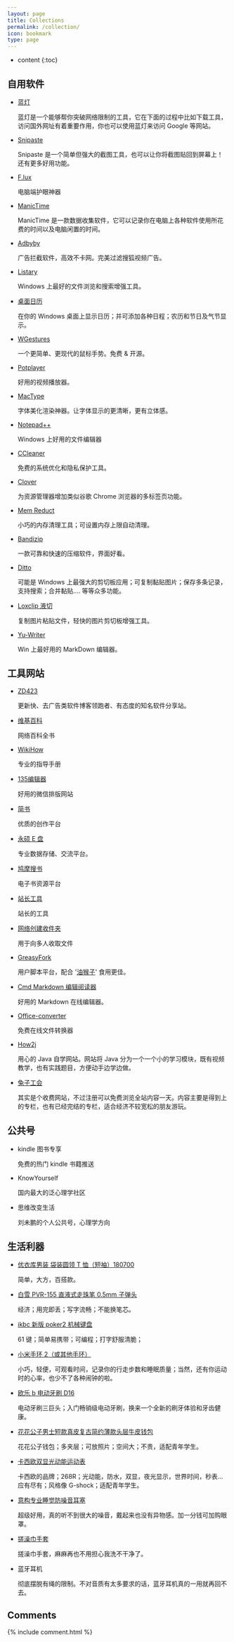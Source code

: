 ```yaml
---
layout: page
title: Collections
permalink: /collection/
icon: bookmark
type: page
---
```


* content
{:toc}

## 自用软件

* [蓝灯][1]

    蓝灯是一个能够帮你突破网络限制的工具，它在下面的过程中比如下载工具，访问国外网址有着重要作用，你也可以使用蓝灯来访问 Google 等网站。
    
* [Snipaste ][2]
  
    Snipaste 是一个简单但强大的截图工具，也可以让你将截图贴回到屏幕上！还有更多好用功能。

* [F.lux][3]

   电脑端护眼神器
 
* [ManicTime][4]

   ManicTime 是一款数据收集软件，它可以记录你在电脑上各种软件使用所花费的时间以及电脑闲置的时间。
   
* [Adbyby][5]

   广告拦截软件，高效不卡网。完美过滤搜狐视频广告。
   
* [Listary][6]

  Windows 上最好的文件浏览和搜索增强工具。
  
* [桌面日历][7]

  在你的 Windows 桌面上显示日历；并可添加各种日程；农历和节日及气节显示。
  
* [WGestures][8]

  一个更简单、更现代的鼠标手势。免费 & 开源。
 
* [Potplayer][9]

  好用的视频播放器。

* [MacType][10]

  字体美化渲染神器。让字体显示的更清晰，更有立体感。

* [Notepad++][11]

  Windows 上好用的文件编辑器

* [CCleaner][12]

  免费的系统优化和隐私保护工具。
  
* [Clover][13]

  为资源管理器增加类似谷歌 Chrome 浏览器的多标签页功能。

* [Mem Reduct][14]

  小巧的内存清理工具；可设置内存上限自动清理。
  
* [Bandizip][15]

  一款可靠和快速的压缩软件，界面好看。
  
* [Ditto][16]

  可能是 Windows 上最强大的剪切板应用；可复制黏贴图片；保存多条记录，支持搜索；合并黏贴.... 等等众多功能。
  
* [Loxclip 液切][17]

  复制图片粘贴文件，轻快的图片剪切板增强工具。

* [Yu-Writer](https://ivarptr.github.io/yu-writer.site/index.html)
  
  Win 上最好用的 MarkDown 编辑器。
  
## 工具网站

* [ZD423][18]

  更新快、去广告类软件博客领跑者、有态度的知名软件分享站。

* [维基百科][19]
  
  网络百科全书

* [WikiHow][20]

  专业的指导手册
  
* [135编辑器][21]

  好用的微信排版网站
  
* [简书][22]

  优质的创作平台

* [永硕 E 盘][23]
  
  专业数据存储、交流平台。

* [鸠摩搜书][24]

  电子书资源平台
  
* [站长工具][25]

  站长的工具
  
* [网络创建收件夹][26]

  用于向多人收取文件

* [GreasyFork][27]

  用户脚本平台，配合 '[油猴子][28]' 食用更佳。

* [Cmd Markdown 编辑阅读器][29] 

  好用的 Markdown 在线编辑器。

* [Office-converter][30]

  免费在线文件转换器

* [How2j](http://how2j.cn?p=17929)

  用心的 Java 自学网站。网站将 Java 分为一个一个小的学习模块，既有视频教学，也有实践题目，方便动手边学边做。

* [兔子工会](http://www.tuzigh.com/reg.php?3457)

   其实是个收费网站，不过注册可以免费浏览全站内容一天。内容主要是得到上的专栏，也有已经完结的专栏，适合经济不较宽松的朋友游玩。
 
## 公共号

* kindle 图书专享

  免费的热门 kindle 书籍推送

* KnowYourself

  国内最大的泛心理学社区

* 思维改变生活

  刘未鹏的个人公共号，心理学方向



## 生活利器

+ [优衣库男装 袋装圆领 T 恤（短袖）180700][31]

  简单，大方，百搭款。

+ [白雪 PVR-155 直液式走珠笔 0.5mm 子弹头][32]

  经济；用完即丢；写字流畅；不能换笔芯。

+ [ikbc 新版 poker2 机械键盘][33]

  61 键；简单易携带；可编程；打字舒服清脆；

+ [小米手环 2（或其他手环）][34]

  小巧，轻便，可观看时间，记录你的行走步数和睡眠质量；当然，还有你运动时的心率，也少不了各种闹钟的啦。

+ [欧乐 b 电动牙刷 D16][35]

  电动牙刷三巨头；入门畅销级电动牙刷，换来一个全新的刷牙体验和牙齿健康。

+ [花花公子男士短款真皮复古简约薄款头层牛皮钱包][36]

  花花公子钱包；多夹层；可放照片；空间大；不贵，适配青年学生。

+ [卡西欧双显光动能运动表][37]

  卡西欧的品牌；268R；光动能，防水，双显，夜光显示，世界时间，秒表...应有尽有；风格像 G-shock；适配青年学生。

+ [意构专业睡觉防噪音耳塞][38]

  超级好用，真的听不到很大的噪音，戴起来也没有异物感。加一分钱可加购眼罩。

+ [搓澡巾手套][39]

  搓澡巾手套，麻麻再也不用担心我洗不干净了。

+ 蓝牙耳机

  彻底摆脱有绳的限制。不对音质有太多要求的话，蓝牙耳机真的一用就再回不去。

## Comments

{% include comment.html %}



  [1]: https://github.com/getlantern/forum/issues/833
  [2]: https://zh.snipaste.com/index.html
  [3]: https://justgetflux.com/
  [4]: http://www.manictime.com/
  [5]: http://www.adbyby.com/
  [6]: http://www.listary.com/
  [7]: http://www.desktopcal.com/usa/index.php
  [8]: http://www.yingdev.com/projects/wgestures
  [9]: http://potplayer.daum.net/?lang=zh_CN
  [10]: http://www.mactype.net/
  [11]: https://notepad-plus-plus.org/
  [12]: https://www.piriform.com/
  [13]: http://cn.ejie.me/
  [14]: https://www.henrypp.org/product/memreduct
  [15]: https://www.bandisoft.com/bandizip/cn/
  [16]: http://ditto-cp.sourceforge.net/
  [17]: http://nullice.com/loxclip-2
  [18]: http://www.zdfans.com/
  [19]: https://zh.wikipedia.org
  [20]: http://zh.wikihow.com/%E9%A6%96%E9%A1%B5a.org
  [21]: http://www.135editor.com/?
  [22]: http://www.jianshu.com/
  [23]: http://www.ys168.com/
  [24]: https://www.jiumodiary.com/
  [25]: http://tool.chinaz.com/
  [26]: http://xzc.cn/
  [27]: https://greasyfork.org/zh-CN.com/
  [28]: http://tampermonkey.net/
  [29]: https://www.zybuluo.com/mdeditor
  [30]: http://cn.office-converter.com/
  [31]: https://detail.tmall.com/item.htm?spm=a1z10.4-b-s.w4004-17006247556.5.20cc225fIUD2hL&abtest=_AB-LR130-PR130&pvid=2531923d-b1d3-4345-810f-9bdd9660c0cd&pos=2&abbucket=_AB-M130_B19&acm=03131.1003.1.702582&id=556966360401&scm=1007.12940.83081.100200300000000
  [32]: https://s.click.taobao.com/kHBC9bw
  [33]: https://s.click.taobao.com/t?e=m=2&s=BtPcmOrc0uMcQipKwQzePOeEDrYVVa64K7Vc7tFgwiHjf2vlNIV67jIDsVZbPJ9eFBt5vao9QZxHTKH6FrTdJft561Fb%2bn5%2byVSp3Oe9dsrXuBoOl2536cpQ3L4uT4HFesCqMN8VYDmWt8ptzziuVywFQ4%2bbM8u3LjHFdZ8G0YyiZ%2bQMlGz6FQ==&pvid=10_58.19.0.120_17109_1505209445265
  [34]: https://www.mi.com/shouhuan2/?cfrom=list
  [35]: https://s.click.taobao.com/oJeC9bw
  [36]: https://s.click.taobao.com/naPD9bw
  [37]: https://item.m.jd.com/product/11325608401.html?utm_source=androidapp&utm_medium=appshare&utm_campaign=t_335139774&utm_term=CopyURL
  [38]: https://detail.tmall.com/item.htm?id=10432745153&spm=a1z09.2.0.0.28607e416MWqD7&_u=j2filvtla1e0&sku_properties=20509:28315
  [39]: https://detail.tmall.com/item.htm?id=520579880091&spm=a1z09.2.0.0.71806262zODA4w&_u=u2filvtlc8b4